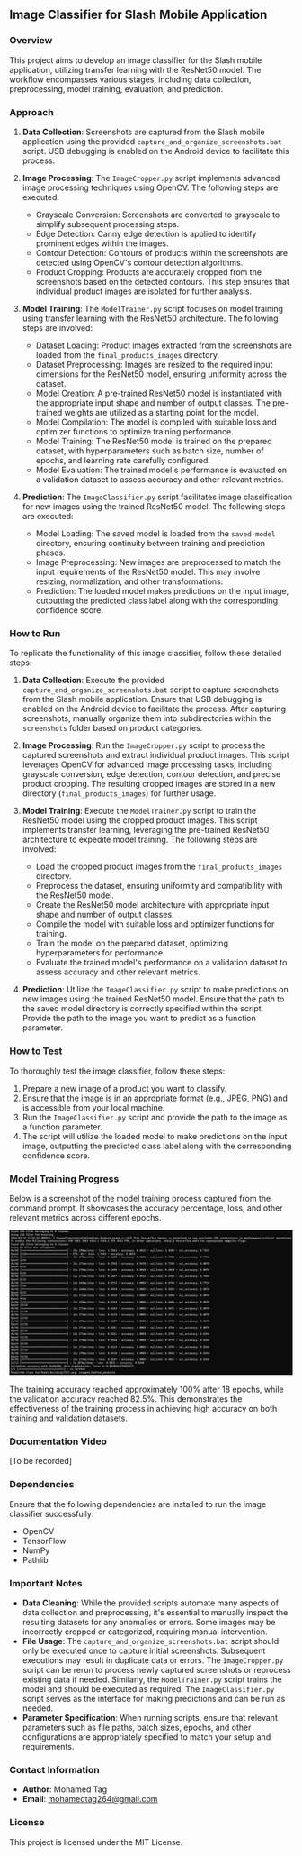 ## Image Classifier for Slash Mobile Application

### Overview
This project aims to develop an image classifier for the Slash mobile application, utilizing transfer learning with the ResNet50 model. The workflow encompasses various stages, including data collection, preprocessing, model training, evaluation, and prediction.

### Approach
1. **Data Collection**: Screenshots are captured from the Slash mobile application using the provided `capture_and_organize_screenshots.bat` script. USB debugging is enabled on the Android device to facilitate this process.

2. **Image Processing**: The `ImageCropper.py` script implements advanced image processing techniques using OpenCV. The following steps are executed:
    - Grayscale Conversion: Screenshots are converted to grayscale to simplify subsequent processing steps.
    - Edge Detection: Canny edge detection is applied to identify prominent edges within the images.
    - Contour Detection: Contours of products within the screenshots are detected using OpenCV's contour detection algorithms.
    - Product Cropping: Products are accurately cropped from the screenshots based on the detected contours. This step ensures that individual product images are isolated for further analysis.

3. **Model Training**: The `ModelTrainer.py` script focuses on model training using transfer learning with the ResNet50 architecture. The following steps are involved:
    - Dataset Loading: Product images extracted from the screenshots are loaded from the `final_products_images` directory.
    - Dataset Preprocessing: Images are resized to the required input dimensions for the ResNet50 model, ensuring uniformity across the dataset.
    - Model Creation: A pre-trained ResNet50 model is instantiated with the appropriate input shape and number of output classes. The pre-trained weights are utilized as a starting point for the model.
    - Model Compilation: The model is compiled with suitable loss and optimizer functions to optimize training performance.
    - Model Training: The ResNet50 model is trained on the prepared dataset, with hyperparameters such as batch size, number of epochs, and learning rate carefully configured.
    - Model Evaluation: The trained model's performance is evaluated on a validation dataset to assess accuracy and other relevant metrics.

4. **Prediction**: The `ImageClassifier.py` script facilitates image classification for new images using the trained ResNet50 model. The following steps are executed:
    - Model Loading: The saved model is loaded from the `saved-model` directory, ensuring continuity between training and prediction phases.
    - Image Preprocessing: New images are preprocessed to match the input requirements of the ResNet50 model. This may involve resizing, normalization, and other transformations.
    - Prediction: The loaded model makes predictions on the input image, outputting the predicted class label along with the corresponding confidence score.

### How to Run
To replicate the functionality of this image classifier, follow these detailed steps:

1. **Data Collection**: Execute the provided `capture_and_organize_screenshots.bat` script to capture screenshots from the Slash mobile application. Ensure that USB debugging is enabled on the Android device to facilitate the process. After capturing screenshots, manually organize them into subdirectories within the `screenshots` folder based on product categories.

2. **Image Processing**: Run the `ImageCropper.py` script to process the captured screenshots and extract individual product images. This script leverages OpenCV for advanced image processing tasks, including grayscale conversion, edge detection, contour detection, and precise product cropping. The resulting cropped images are stored in a new directory (`final_products_images`) for further usage.

3. **Model Training**: Execute the `ModelTrainer.py` script to train the ResNet50 model using the cropped product images. This script implements transfer learning, leveraging the pre-trained ResNet50 architecture to expedite model training. The following steps are involved:
    - Load the cropped product images from the `final_products_images` directory.
    - Preprocess the dataset, ensuring uniformity and compatibility with the ResNet50 model.
    - Create the ResNet50 model architecture with appropriate input shape and number of output classes.
    - Compile the model with suitable loss and optimizer functions for training.
    - Train the model on the prepared dataset, optimizing hyperparameters for performance.
    - Evaluate the trained model's performance on a validation dataset to assess accuracy and other relevant metrics.

4. **Prediction**: Utilize the `ImageClassifier.py` script to make predictions on new images using the trained ResNet50 model. Ensure that the path to the saved model directory is correctly specified within the script. Provide the path to the image you want to predict as a function parameter.

### How to Test
To thoroughly test the image classifier, follow these steps:

1. Prepare a new image of a product you want to classify.
2. Ensure that the image is in an appropriate format (e.g., JPEG, PNG) and is accessible from your local machine.
3. Run the `ImageClassifier.py` script and provide the path to the image as a function parameter.
4. The script will utilize the loaded model to make predictions on the input image, outputting the predicted class label along with the corresponding confidence score.

### Model Training Progress
Below is a screenshot of the model training process captured from the command prompt. It showcases the accuracy percentage, loss, and other relevant metrics across different epochs.

![Model Training Screenshot](https://github.com/mohamedtag04/slash-products-image-classifier/blob/main/Model%20Building/model_training_results.png)


The training accuracy reached approximately 100% after 18 epochs, while the validation accuracy reached 82.5%. This demonstrates the effectiveness of the training process in achieving high accuracy on both training and validation datasets.



### Documentation Video
[To be recorded]

### Dependencies
Ensure that the following dependencies are installed to run the image classifier successfully:
- OpenCV
- TensorFlow
- NumPy
- Pathlib

### Important Notes
- **Data Cleaning**: While the provided scripts automate many aspects of data collection and preprocessing, it's essential to manually inspect the resulting datasets for any anomalies or errors. Some images may be incorrectly cropped or categorized, requiring manual intervention.
- **File Usage**: The `capture_and_organize_screenshots.bat` script should only be executed once to capture initial screenshots. Subsequent executions may result in duplicate data or errors. The `ImageCropper.py` script can be rerun to process newly captured screenshots or reprocess existing data if needed. Similarly, the `ModelTrainer.py` script trains the model and should be executed as required. The `ImageClassifier.py` script serves as the interface for making predictions and can be run as needed.
- **Parameter Specification**: When running scripts, ensure that relevant parameters such as file paths, batch sizes, epochs, and other configurations are appropriately specified to match your setup and requirements.

### Contact Information
- **Author**: Mohamed Tag
- **Email**: mohamedtag264@gmail.com

### License
This project is licensed under the MIT License.

